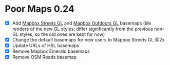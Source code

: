 Poor Maps 0.24
==============

* [x] Add [Mapbox Streets GL][0.24a] and [Mapbox Outdoors GL][0.24b]
      basemaps (tile renders of the new GL styles; differ significantly
      from the previous non-GL styles, so the old ones are kept for now)
* [x] Change the default basemaps for new users to Mapbox Streets GL @2x
* [x] Update URLs of HSL basemaps
* [x] Remove Mapbox Emerald basemaps
* [x] Remove OSM Roads basemap

[0.24a]: https://www.mapbox.com/blog/mapbox-streets-redesign/
[0.24b]: https://www.mapbox.com/blog/mapbox-outdoors-redesign-launch/
